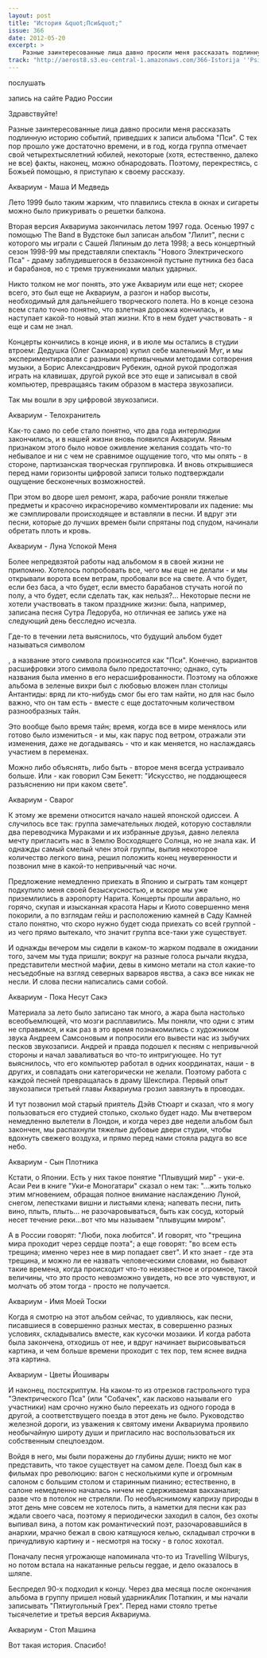 ```yaml
---
layout: post
title: "История &quot;Пси&quot;"
issue: 366
date: 2012-05-20
excerpt: >
    Разные заинтересованные лица давно просили меня рассказать подлинную историю событий, приведших к записи альбома "Пси". С тех пор прошло уже достаточно времени, и в год, когда группа отмечает свой четырехтысялетний юбилей, некоторые (хотя, естественно, далеко не все) факты, наконец, можно обнародовать. Поэтому, перекрестясь, с Божьей помощью, я приступаю к своему рассказу.
track: "http://aerost8.s3.eu-central-1.amazonaws.com/366-Istorija ''Psi''.mp3"
---
```


послушать

запись на сайте Радио России

Здравствуйте!

Разные заинтересованные лица давно просили меня рассказать подлинную историю событий, приведших к записи альбома "Пси". С тех пор прошло уже достаточно времени, и в год, когда группа отмечает свой четырехтысялетний юбилей, некоторые (хотя, естественно, далеко не все) факты, наконец, можно обнародовать. Поэтому, перекрестясь, с Божьей помощью, я приступаю к своему рассказу.

Аквариум - Маша И Медведь

Лето 1999 было таким жарким, что плавились стекла в окнах и сигареты можно было прикуривать о решетки балкона.

Вторая версия Аквариума закончилась летом 1997 года. Осенью 1997 с помощью The Band в Вудстоке был записан альбом "Лилит", песни с которого мы играли с Сашей Ляпиным до лета 1998; а весь концертный сезон 1998-99 мы представляли спектакль "Нового Электрического Пса" - драму заблудившегося в беззаконной пустыне путника без баса и барабанов, но с тремя тружениками малых ударных.

Никто толком не мог понять, это уже Аквариум или еще нет; скорее всего, это был еще не Аквариум, а разгон и набор высоты, необходимый для дальнейшего творческого полета. Но в конце сезона всем стало точно понятно, что взлетная дорожка кончилась, и наступает какой-то новый этап жизни. Кто в нем будет участвовать - я еще и сам не знал.

Концерты кончились в конце июня, и в июле мы остались в студии втроем: Дедушка (Олег Сакмаров) купил себе маленький Муг, и мы экспериментировали с разными непривычными методами сотворения музыки, а Борис Александрович Рубекин, одной рукой продолжая играть на клавишах, другой рукой все это еще и записывал в свой компьютер, превращаясь таким образом в мастера звукозаписи.

Так мы вошли в эру цифровой звукозаписи.

Аквариум - Телохранитель

Как-то само по себе стало понятно, что два года интерлюдии закончились, и в нашей жизни вновь появился Аквариум. Явным признаком этого было новое оживление желания создать что-то небывалое и ни с чем не сравнимое ощущение того, что мы опять - в стороне, партизанская творческая группировка. И вновь открывшиеся перед нами горизонты цифровой записи только подтверждали ощущение бесконечных возможностей.

При этом во дворе шел ремонт, жара, рабочие роняли тяжелые предметы и красочно икрасноречиво комментировали их падение: мы же сэмплировали происходящее и вставляли в песни. И вдруг эти песни, которые до лучших времен были спрятаны под спудом, начинали обретать плоть и кровь.

Аквариум - Луна Успокой Меня

Более непредвзятой работы над альбомом я в своей жизни не припомню. Хотелось попробовать все, чего мы еще не делали - и мы открывали ворота всем ветрам, пробовали все на свете. А что будет, если без баса, а что будет, если вместо барабанов стучать ногой по полу, а что будет, если сделать так, как нельзя?... Некоторые песни не хотели участвовать в таком празднике жизни: была, например, записана песня Сутра Ледоруба, но отличная ее запись уже на следующий день бесследно исчезла.

Где-то в течении лета выяснилось, что будущий альбом будет называться символом

, а название этого символа произносится как "Пси". Конечно, вариантов расшифровки этого символа было предостаточно; однако, суть названия была именно в его нерасшифрованности. Поэтому на обложке альбома в зеленые вихри был с любовью вложен план столицы Антантиды: вряд ли кто-нибудь смог бы его там найти, но для нас было важно, что он там есть - вместе с еще достаточным количеством разнообразных тайн.

Это вообще было время тайн; время, когда все в мире менялось или готово было измениться - и мы, как парус под ветром, отражали эти изменения, даже не догадываясь - что и как меняется, но наслаждаясь участием в переменах.

Можно либо объяснять, либо быть - второе меня всегда устраивало больше. Или - как говорил Сэм Бекетт: "Искусство, не поддающееся разъяснению ни при каком свете".

Аквариум - Сварог

К этому же времени относится начало нашей японской одиссеи. А случилось все так: группа замечательных людей, которую составляли два переводчика Мураками и их избранные друзья, давно лелеяла мечту пригласить нас в Землю Восходящего Солнца, но не знала как. И однажды самый смелый член этой группы, выпив некоторое количество легкого вина, решил положить конец неуверенности и позвонил мне в какой-то непривычный час ночи.

Предложение немедленно приехать в Японию и сыграть там концерт подкупило меня своей безыскусностью, и вскоре мы уже приземлились в аэропорту Нарита. Концерты прошли аврально, но горячо, скупая и изысканная красота Нары и Киото совершенно меня покорили, а по взглядам гейш и расположению камней в Саду Камней стало понятно, что скоро нужно будет сюда приехать со всей группой - из чего прямо вытекало, что значит группа все-таки уже существует.

И однажды вечером мы сидели в каком-то жарком подвале в ожидании того, зачем мы туда пришли; вокруг на разные голоса рычали якудза, представители местной мафии, девы в кимоно метали на стол какие-то несъедобные на взгляд северных варваров явства, а сакэ все никак не несли. И слова песни написались сами собой.

Аквариум - Пока Несут Сакэ

Материала за лето было записано так много, а жара была настолько всеобъемлющей, что мозги расплавились. Мы поняли, что одни с этим не справимся, и как раз в это время познакомились с художником звука Андреем Самсоновым и попросили его вывести нас из зыбучих песков звукозаписи. Андрей и правда подошел к песням с непривычной стороны и начал заваливаться во что-то интригующее. Но тут выяснилось, что его компьютер работал в одних координатах, наши - в других, и совпадать они категорически не желали. Поэтому работа с каждой песней превращалась в драму Шекспира. Первый опыт звукозаписи третьей главы Аквариума грозил завязнуть в проводах.

И тут позвонил мой старый приятель Дэйв Стюарт и сказал, что я могу пользоваться его студией столько, сколько будет надо. Мы вчетвером немедленно вылетели в Лондон, и когда через две недели альбом был закончен, мы распахнули тяжелые дубовые двери студии, чтобы вдохнуть свежего воздуха, и прямо перед нами стояла радуга во все небо.

Аквариум - Сын Плотника

Кстати, о Японии. Есть у них такое понятие "Плывущий мир" - уки-е. Асаи Реи в книге "Уки-е Моногатари" сказал о нем так: "...жить только этим мгновением, обращая полное внимание наслаждению Луной, снегом, лепестками вишни и листьями клена; напевать песни, пить вино, плыть, плыть... не разочаровываться, быть как сосуд, который несет течение реки...вот что мы называем "плывущим миром".

А в России говорят: "Люби, пока любится". И говорят, что "трещина мира проходит через сердце поэта"; а еще говорят: "во всем есть трещина; именно через нее в мир попадает свет". И кто знает - где эта трещина, и можно ли ее назвать человеческими словами, но бывают такие времена, когда происходит что-то неизвестное и огромное, такой величины, что это просто невозможно увидеть, но все это чувствуют, и молчать об этом тогда - просто не получается.

Аквариум - Имя Моей Тоски

Когда я смотрю на этот альбом сейчас, то удивляюсь, как песни, писавшиеся в совершенно разных местах, в совершенно разных условиях, складывались вместе, как кусочки мозаики. И когда работа была закончена, отходишь от нее, и вдруг начинает вырисовываться картина, и чем больше времени проходит с тех пор, тем яснее видна эта картина.

Аквариум - Цветы Йошивары

И наконец, постскриптум. На каком-то из отрезков гастрольного тура "Электрического Пса" (или "Собачек", как ласково называли его участники) нам срочно нужно было переехать из одного города в другой, а соответствущего поезда в этот день не было. Руководство железной дороги, из уважения к святому имени Аквариума проявило необычайную широту души и пригласило нас воспользоваться их собственным спецпоездом.

Войдя в него, мы были поражены до глубины души; никто не мог представить, что такое существует на самом деле. Поезд был как в фильмах про революцию: вагон с несколькими купе и огромным салоном с большим столом и старинным пианино; естественно, в салоне немедленно началась ничем не сдерживаемая вакханалия; разве что в потолок не стреляли. По необъяснимому капризу природы в этот день мне совсем не хотелось пить, а наметки для песни как раз ждали своего часа, поэтому я периодически заходил в салон, без охоты выпивал вина, а потом как романтический поэт, разочаровавшийся в анархии, мрачно бежал в свою катящуюся келью, складывал строчки в причудливую картину и - несмотря на тоску - в голос хохотал.

Поначалу песня угрожающе напоминала что-то из Travelling Wilburys, но потом встала на накатанные рельсы reggae, и дело оказалось в шляпе.

Беспредел 90-х подходил к концу. Через два месяца после окончания альбома в группу пришел новый ударникАлик Потапкин, и мы начали записывать "Пятиугольный Грех". Перед нами стояло третье тысячелетие и третья версия Аквариума.

Аквариум - Стоп Машина

Вот такая история. Спасибо!
